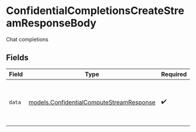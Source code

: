 # ConfidentialCompletionsCreateStreamResponseBody

Chat completions


## Fields

| Field                                                                                      | Type                                                                                       | Required                                                                                   | Description                                                                                |
| ------------------------------------------------------------------------------------------ | ------------------------------------------------------------------------------------------ | ------------------------------------------------------------------------------------------ | ------------------------------------------------------------------------------------------ |
| `data`                                                                                     | [models.ConfidentialComputeStreamResponse](../models/confidentialcomputestreamresponse.md) | :heavy_check_mark:                                                                         | Represents a response from a confidential compute request                                  |